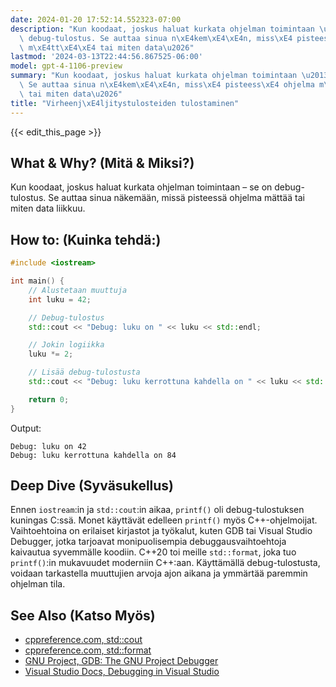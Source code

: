 ```yaml
---
date: 2024-01-20 17:52:14.552323-07:00
description: "Kun koodaat, joskus haluat kurkata ohjelman toimintaan \u2013 se on\
  \ debug-tulostus. Se auttaa sinua n\xE4kem\xE4\xE4n, miss\xE4 pisteess\xE4 ohjelma\
  \ m\xE4tt\xE4\xE4 tai miten data\u2026"
lastmod: '2024-03-13T22:44:56.867525-06:00'
model: gpt-4-1106-preview
summary: "Kun koodaat, joskus haluat kurkata ohjelman toimintaan \u2013 se on debug-tulostus.\
  \ Se auttaa sinua n\xE4kem\xE4\xE4n, miss\xE4 pisteess\xE4 ohjelma m\xE4tt\xE4\xE4\
  \ tai miten data\u2026"
title: "Virheenj\xE4ljitystulosteiden tulostaminen"
---
```


{{< edit_this_page >}}

## What & Why? (Mitä & Miksi?)
Kun koodaat, joskus haluat kurkata ohjelman toimintaan – se on debug-tulostus. Se auttaa sinua näkemään, missä pisteessä ohjelma mättää tai miten data liikkuu.

## How to: (Kuinka tehdä:)
```C++
#include <iostream>

int main() {
    // Alustetaan muuttuja
    int luku = 42;

    // Debug-tulostus
    std::cout << "Debug: luku on " << luku << std::endl;

    // Jokin logiikka
    luku *= 2;

    // Lisää debug-tulostusta
    std::cout << "Debug: luku kerrottuna kahdella on " << luku << std::endl;

    return 0;
}
```

Output:
```
Debug: luku on 42
Debug: luku kerrottuna kahdella on 84
```

## Deep Dive (Syväsukellus)
Ennen `iostream`:in ja `std::cout`:in aikaa, `printf()` oli debug-tulostuksen kuningas C:ssä. Monet käyttävät edelleen `printf()` myös C++-ohjelmoijat. Vaihtoehtoina on erilaiset kirjastot ja työkalut, kuten GDB tai Visual Studio Debugger, jotka tarjoavat monipuolisempia debuggausvaihtoehtoja kaivautua syvemmälle koodiin. C++20 toi meille `std::format`, joka tuo `printf()`:in mukavuudet moderniin C++:aan. Käyttämällä debug-tulostusta, voidaan tarkastella muuttujien arvoja ajon aikana ja ymmärtää paremmin ohjelman tila.

## See Also (Katso Myös)
- [cppreference.com, std::cout](https://en.cppreference.com/w/cpp/io/cout)
- [cppreference.com, std::format](https://en.cppreference.com/w/cpp/utility/format)
- [GNU Project, GDB: The GNU Project Debugger](https://www.gnu.org/software/gdb/)
- [Visual Studio Docs, Debugging in Visual Studio](https://docs.microsoft.com/en-us/visualstudio/debugger/debugging-in-visual-studio)
